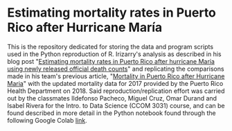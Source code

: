 # Estimating mortality rates in Puerto Rico after Hurricane María

This is the repository dedicated for storing the data and program scripts used in the Python reproduction of R. Irizarry's analysis as described in his blog post "[Estimating mortality rates in Puerto Rico after hurricane María using newly released official death counts](https://simplystatistics.org/2018/06/08/a-first-look-at-recently-released-official-puerto-rico-death-count-data/)" and replicating the comparisons made in his team's previous article, "[Mortality in Puerto Rico after Hurricane Maria](https://www.nejm.org/doi/full/10.1056/NEJMsa1803972)" with the updated mortality data for 2017 provided by the Puerto Rico Health Department on 2018. Said reproduction/replication effort was carried out by the classmates Ildefonso Pacheco, Miguel Cruz, Omar Durand and Isabel Rivera for the Intro. to Data Science (CCOM 3031) course, and can be found described in more detail in the Python notebook found through the following Google Colab [link](https://colab.research.google.com/drive/1r3B04v8sNm3uhtygPWmw7NsMMgC1zzXr?usp=sharing).
